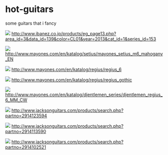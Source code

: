 hot-guitars
===========

some guitars that i fancy

![](http://www.ibanez.co.jp/products/images/eg2013/FR420_BBT_1P_01.png)
http://www.ibanez.co.jp/products/eg_page13.php?area_id=3&data_id=139&color=CL01&year=2013&cat_id=1&series_id=153

![](http://www.mayones.com/bindata/catalog/images/zrodlo/CATIMG49ec61301071d0b293b2d067af8f82d9.jpg)
http://www.mayones.com/en/katalog/setius/mayones_setius_m6_mahogany_EN

![](http://www.mayones.com/bindata/catalog/images/zrodlo/CATIMG8657e779a8a02b097703d4a8f51c15ac.jpg)
http://www.mayones.com/en/katalog/regius/regius_6

![](http://www.mayones.com/bindata/catalog/images/zrodlo/CATIMG7cf6bcb7081837d2b1264797cee9e9d4.jpg)
http://www.mayones.com/en/katalog/regius/regius_gothic

![](http://www.mayones.com/bindata/catalog/images/zrodlo/CATIMG6b3bdbaa84081af2c643347c0e893fa2.jpg)
http://www.mayones.com/en/katalog/djentlemen_series/djentlemen_regius_6_MM_CW

![](http://media.fmicdirect.com/jackson/images/products/guitars/2914123594_frt_wlg_001.jpg)
http://www.jacksonguitars.com/products/search.php?partno=2914123594

![](http://media.fmicdirect.com/jackson/images/products/guitars/2914113590_frt_wlg_001.jpg)
http://www.jacksonguitars.com/products/search.php?partno=2914113590

![](http://media.fmicdirect.com/jackson/images/products/guitars/2914102521_frt_wlg_001.jpg)
http://www.jacksonguitars.com/products/search.php?partno=2914102521
